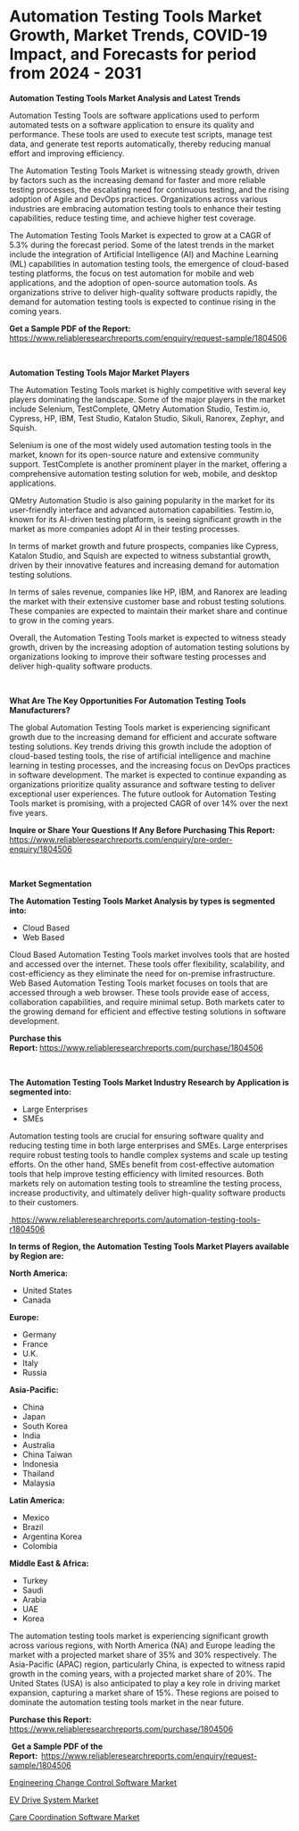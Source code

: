 <p><h1>Automation Testing Tools Market Growth, Market Trends, COVID-19 Impact, and Forecasts for period from 2024 - 2031</h1></p><p><strong>Automation Testing Tools Market Analysis and Latest Trends</strong></p>
<p><p>Automation Testing Tools are software applications used to perform automated tests on a software application to ensure its quality and performance. These tools are used to execute test scripts, manage test data, and generate test reports automatically, thereby reducing manual effort and improving efficiency.</p><p>The Automation Testing Tools Market is witnessing steady growth, driven by factors such as the increasing demand for faster and more reliable testing processes, the escalating need for continuous testing, and the rising adoption of Agile and DevOps practices. Organizations across various industries are embracing automation testing tools to enhance their testing capabilities, reduce testing time, and achieve higher test coverage.</p><p>The Automation Testing Tools Market is expected to grow at a CAGR of 5.3% during the forecast period. Some of the latest trends in the market include the integration of Artificial Intelligence (AI) and Machine Learning (ML) capabilities in automation testing tools, the emergence of cloud-based testing platforms, the focus on test automation for mobile and web applications, and the adoption of open-source automation tools. As organizations strive to deliver high-quality software products rapidly, the demand for automation testing tools is expected to continue rising in the coming years.</p></p>
<p><strong>Get a Sample PDF of the Report:&nbsp;</strong> <a href="https://www.reliableresearchreports.com/enquiry/request-sample/1804506">https://www.reliableresearchreports.com/enquiry/request-sample/1804506</a></p>
<p>&nbsp;</p>
<p><strong>Automation Testing Tools Major Market Players</strong></p>
<p><p>The Automation Testing Tools market is highly competitive with several key players dominating the landscape. Some of the major players in the market include Selenium, TestComplete, QMetry Automation Studio, Testim.io, Cypress, HP, IBM, Test Studio, Katalon Studio, Sikuli, Ranorex, Zephyr, and Squish.</p><p>Selenium is one of the most widely used automation testing tools in the market, known for its open-source nature and extensive community support. TestComplete is another prominent player in the market, offering a comprehensive automation testing solution for web, mobile, and desktop applications.</p><p>QMetry Automation Studio is also gaining popularity in the market for its user-friendly interface and advanced automation capabilities. Testim.io, known for its AI-driven testing platform, is seeing significant growth in the market as more companies adopt AI in their testing processes.</p><p>In terms of market growth and future prospects, companies like Cypress, Katalon Studio, and Squish are expected to witness substantial growth, driven by their innovative features and increasing demand for automation testing solutions.</p><p>In terms of sales revenue, companies like HP, IBM, and Ranorex are leading the market with their extensive customer base and robust testing solutions. These companies are expected to maintain their market share and continue to grow in the coming years.</p><p>Overall, the Automation Testing Tools market is expected to witness steady growth, driven by the increasing adoption of automation testing solutions by organizations looking to improve their software testing processes and deliver high-quality software products.</p></p>
<p>&nbsp;</p>
<p><strong>What Are The Key Opportunities For Automation Testing Tools Manufacturers?</strong></p>
<p><p>The global Automation Testing Tools market is experiencing significant growth due to the increasing demand for efficient and accurate software testing solutions. Key trends driving this growth include the adoption of cloud-based testing tools, the rise of artificial intelligence and machine learning in testing processes, and the increasing focus on DevOps practices in software development. The market is expected to continue expanding as organizations prioritize quality assurance and software testing to deliver exceptional user experiences. The future outlook for Automation Testing Tools market is promising, with a projected CAGR of over 14% over the next five years.</p></p>
<p><strong>Inquire or Share Your Questions If Any Before Purchasing This Report:</strong> <a href="https://www.reliableresearchreports.com/enquiry/pre-order-enquiry/1804506">https://www.reliableresearchreports.com/enquiry/pre-order-enquiry/1804506</a></p>
<p>&nbsp;</p>
<p><strong>Market Segmentation</strong></p>
<p><strong>The Automation Testing Tools Market Analysis by types is segmented into:</strong></p>
<p><ul><li>Cloud Based</li><li>Web Based</li></ul></p>
<p><p>Cloud Based Automation Testing Tools market involves tools that are hosted and accessed over the internet. These tools offer flexibility, scalability, and cost-efficiency as they eliminate the need for on-premise infrastructure. Web Based Automation Testing Tools market focuses on tools that are accessed through a web browser. These tools provide ease of access, collaboration capabilities, and require minimal setup. Both markets cater to the growing demand for efficient and effective testing solutions in software development.</p></p>
<p><strong>Purchase this Report:&nbsp;</strong><a href="https://www.reliableresearchreports.com/purchase/1804506">https://www.reliableresearchreports.com/purchase/1804506</a></p>
<p>&nbsp;</p>
<p><strong>The Automation Testing Tools Market Industry Research by Application is segmented into:</strong></p>
<p><ul><li>Large Enterprises</li><li>SMEs</li></ul></p>
<p><p>Automation testing tools are crucial for ensuring software quality and reducing testing time in both large enterprises and SMEs. Large enterprises require robust testing tools to handle complex systems and scale up testing efforts. On the other hand, SMEs benefit from cost-effective automation tools that help improve testing efficiency with limited resources. Both markets rely on automation testing tools to streamline the testing process, increase productivity, and ultimately deliver high-quality software products to their customers.</p></p>
<p><a href="https://www.reliableresearchreports.com/automation-testing-tools-r1804506">&nbsp;https://www.reliableresearchreports.com/automation-testing-tools-r1804506</a></p>
<p><strong>In terms of Region, the Automation Testing Tools Market Players available by Region are:</strong></p>
<p>
    <p> <strong> North America: </strong>
        <ul>
            <li>United States</li>
            <li>Canada</li>
        </ul>
        </p> 
    <p> <strong> Europe: </strong>
        <ul>
            <li>Germany</li>
            <li>France</li>
            <li>U.K.</li>
            <li>Italy</li>
            <li>Russia</li>
        </ul>
        </p> 
    <p> <strong> Asia-Pacific: </strong>
        <ul>
            <li>China</li>
            <li>Japan</li>
            <li>South Korea</li>
            <li>India</li>
            <li>Australia</li>
            <li>China Taiwan</li>
            <li>Indonesia</li>
            <li>Thailand</li>
            <li>Malaysia</li>
        </ul>
        </p> 
    <p> <strong> Latin America: </strong>
        <ul>
            <li>Mexico</li>
            <li>Brazil</li>
            <li>Argentina Korea</li>
            <li>Colombia</li>
        </ul>
        </p> 
    <p> <strong> Middle East & Africa: </strong>
        <ul>
            <li>Turkey</li>
            <li>Saudi</li>
            <li>Arabia</li>
            <li>UAE</li>
            <li>Korea</li>
        </ul>
    </p>
    </p>
<p><p>The automation testing tools market is experiencing significant growth across various regions, with North America (NA) and Europe leading the market with a projected market share of 35% and 30% respectively. The Asia-Pacific (APAC) region, particularly China, is expected to witness rapid growth in the coming years, with a projected market share of 20%. The United States (USA) is also anticipated to play a key role in driving market expansion, capturing a market share of 15%. These regions are poised to dominate the automation testing tools market in the near future.</p></p>
<p><strong>Purchase this Report: </strong><a href="https://www.reliableresearchreports.com/purchase/1804506">https://www.reliableresearchreports.com/purchase/1804506</a></p>
<p>&nbsp;<strong>Get a Sample PDF of the Report:&nbsp;&nbsp;</strong><a href="https://www.reliableresearchreports.com/enquiry/request-sample/1804506">https://www.reliableresearchreports.com/enquiry/request-sample/1804506</a></p>
<p><strong></strong></p>
<p><p><a href="https://github.com/Gilanghao0/Market-Research-Report-List-1/blob/main/engineering-change-control-software-market.md">Engineering Change Control Software Market</a></p><p><a href="https://github.com/theanastasiyah/Market-Research-Report-List-1/blob/main/ev-drive-system-market.md">EV Drive System Market</a></p><p><a href="https://github.com/lukmanduiky01/Market-Research-Report-List-1/blob/main/care-coordination-software-market.md">Care Coordination Software Market</a></p></p>